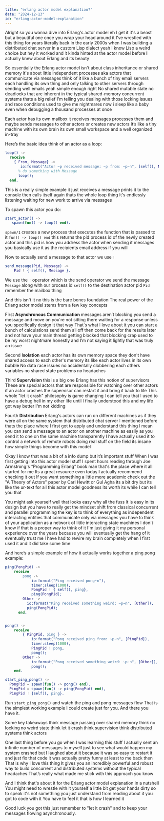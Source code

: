 ```yaml
---
title: "erlang actor model explanation?"
date: "2024-12-13"
id: "erlang-actor-model-explanation"
---
```


Alright so you wanna dive into Erlang's actor model eh I get it it's a beast but a beautiful one once you wrap your head around it I've wrestled with this thing for years literally back in the early 2000s when I was building a distributed chat server in a custom Lisp dialect yeah I know Lisp a weird choice but hey it worked and it kinda hinted at the actor model before I actually knew about Erlang and its beauty

So essentially the Erlang actor model isn't about class inheritance or shared memory it's about little independent processes aka actors that communicate via messages think of it like a bunch of tiny email servers each handling its own thing and only talking to other servers through sending well emails yeah simple enough right No shared mutable state no deadlocks that are inherent in the typical shared-memory concurrent systems thats a big relief I'm telling you dealing with those locking issues and race conditions used to give me nightmares now i sleep like a baby even when debugging a thousand processes at once

Each actor has its own mailbox it receives messages processes them and maybe sends messages to other actors or creates new actors It’s like a tiny machine with its own brain its own small workspace and a well organized in-tray

Here’s the basic idea think of an actor as a loop:

```erlang
loop() ->
  receive
    { From, Message} ->
       io:format("Actor ~p received message: ~p from: ~p~n", [self(), Message, From]),
      % do something with Message
      loop();
  end.
```

This is a really simple example it just receives a message prints it to the console then calls itself again thats the whole loop thing It's endlessly listening waiting for new work to arrive via messages

To spawn this actor you do:

```erlang
start_actor() ->
   spawn(fun() -> loop() end).
```
`spawn/1` creates a new process that executes the function that is passed to it `fun() -> loop() end` this returns the pid process id of the newly created actor and this pid is how you address the actor when sending it messages you basically use it as the recipients email address if you will

Now to actually send a message to that actor we use `!`

```erlang
send_message(Pid, Message) ->
    Pid ! { self(), Message }.
```

We use the `!` operator which is the send operator we send the message `Message` along with our process id `self()` to the destination actor pid `Pid` remember the mailbox thing

And this isn't it no this is the bare bones foundation The real power of the Erlang actor model stems from a few key concepts

First **Asynchronous Communication** messages aren’t blocking you send a message and move on you're not sitting there waiting for a response unless you specifically design it that way That's what I love about it you can start a bunch of calculations send them all off then come back for the results later and not have your main thread getting blocked that blocking crap used to be my worst nightmare honestly and I'm not saying it lightly that was truly an issue

Second **Isolation** each actor has its own memory space they don't have shared access to each other's memory its like each actor lives in its own bubble No data race issues no accidentally clobbering each others variables no shared state problems no headaches

Third **Supervision** this is a big one Erlang has this notion of supervisors These are special actors that are responsible for watching over other actors if an actor crashes the supervisor can restart it and bring it back to life This whole "let it crash" philosophy is game changing I can tell you that I used to have a debug hell in my other life until I finally understood this and my life got way better I'm not kidding

Fourth **Distribution** Erlang's actors can run on different machines as if they were all on the same system that distributed chat server I mentioned before thats the place where I first got to apply and understand this thing I mean you can send a message to an actor on another machine as easily as you send it to one on the same machine transparently I have actually used it to control a network of remote robots doing real stuff on the field its insane how simple things become with this model

Okay I know that was a bit of a info dump but it’s important stuff When I was first getting into this actor model stuff I spent hours reading through Joe Armstrong's “Programming Erlang” book man that's the place where it all started for me Its a great resource even today I actually recommend checking it out If you want something a little more academic check out the "A Theory of Actors" paper by Carl Hewitt or Gul Agha its a bit dry but its like the ur-text for all this actor model goodness its worth its while I can tell you that

You might ask yourself well that looks easy why all the fuss It is easy in its design but you have to really get the mindset shift from classical concurrent and parallel programming the key is to think of everything as independent interacting entities that communicate only via messages you have to think of your application as a network of little interacting state machines I don't know if that is a proper way to think of it I'm just giving it my personal experience over the years because you will eventually get the hang of it eventually trust me I have had to rewire my brain completely when I first used it and it did take some time

And here’s a simple example of how it actually works together a ping pong example:

```erlang
ping(PongPid) ->
    receive
        pong ->
            io:format("Ping received pong~n"),
            timer:sleep(1000),
            PongPid ! { self(), ping},
            ping(PongPid);
        Other ->
          io:format("Ping received something weird: ~p~n", [Other]),
          ping(PongPid);
      end.


pong() ->
    receive
        { PingPid, ping } ->
            io:format("Pong received ping from: ~p~n", [PingPid]),
            timer:sleep(1000),
            PingPid ! pong,
            pong();
        Other ->
            io:format("Pong received something weird: ~p~n", [Other]),
            pong();
    end.

start_ping_pong() ->
  PongPid = spawn(fun() -> pong() end),
  PingPid = spawn(fun() -> ping(PongPid) end),
  PingPid ! {self(), ping}.
```

Run `start_ping_pong()` and watch the ping and pong messages flow That is the simplest working example I could create just for you. And there you have it.

Some key takeaways think message passing over shared memory think no locking no weird state think let it crash think supervision think distributed systems think actors

One last thing before you go when I was learning this stuff I actually sent an infinite number of messages to myself just to see what would happen my system crashed but I laughed about it because it was so easy to restart it and just fix that code it was actually pretty funny at least to me back then That is why I love this thing It gives you an incredibly powerful and robust way to build concurrent and distributed systems without the typical headaches That’s really what made me stick with this approach you know

And I think that's about it for the Erlang actor model explanation in a nutshell You might need to wrestle with it yourself a little bit get your hands dirty so to speak it's not something you just understand from reading about it you got to code with it You have to feel it that is how I learned it

Good luck you got this just remember to "let it crash" and to keep your messages flowing asynchronously.
